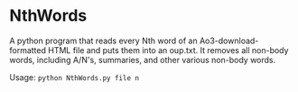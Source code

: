 # NthWords
A python program that reads every Nth word of an Ao3-download-formatted HTML file and puts them into an oup.txt. It removes all non-body words, including A/N's, summaries, and other various non-body words.

Usage: `python NthWords.py file n`

